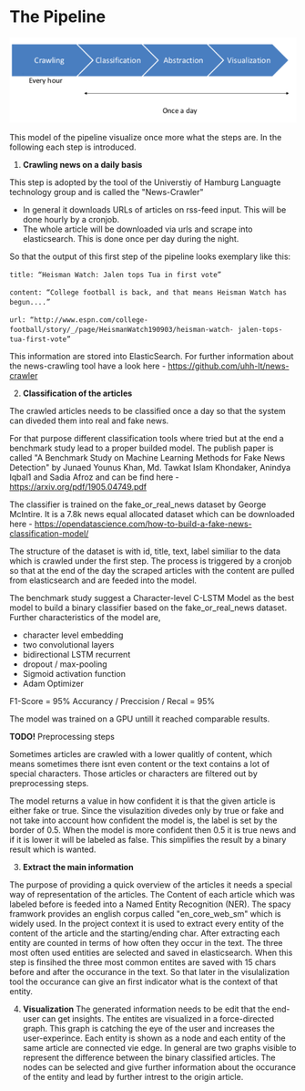 # The Pipeline

![Visualization of the Pipeline](./PipeLine.png)

This model of the pipeline visualize once more what the steps are. In the following each step is introduced.

1. **Crawling news on a daily basis**

This step is adopted by the tool of the Universtiy of Hamburg Languagte technology group and is called the "News-Crawler"

* In general it downloads URLs of articles on rss-feed input. This will be done hourly by a cronjob.
* The whole article will be downloaded via urls and scrape into elasticsearch. This is done once per day during the night.

So that the output of this first step of the pipeline looks exemplary like this:

`title: “Heisman Watch: Jalen tops Tua in first vote”`

`content: “College football is back, and that means Heisman Watch has begun....”`

`url: “http://www.espn.com/college-football/story/_/page/HeismanWatch190903/heisman-watch- jalen-tops-tua-first-vote”`

This information are stored into ElasticSearch. For further information about the news-crawling tool have a look here - <https://github.com/uhh-lt/news-crawler>

2. **Classification of the articles**

The crawled articles needs to be classified once a day so that the system can diveded them into real and fake news.

For that purpose different classification tools where tried but at the end a benchmark study lead to a proper builded model. The publish paper is called "A Benchmark Study on Machine Learning Methods for Fake News Detection" by Junaed Younus Khan, Md. Tawkat Islam Khondaker, Anindya Iqbal1 and Sadia Afroz and can be find here - <https://arxiv.org/pdf/1905.04749.pdf>

The classifier is trained on the fake_or_real_news dataset by George McIntire. It is a 7.8k news equal allocated dataset which can be downloaded here - <https://opendatascience.com/how-to-build-a-fake-news-classification-model/>

The structure of the dataset is with id, title, text, label similiar to the data which is crawled under the first step. The process is triggered by a cronjob so that at the end of the day the scraped articles with the content are pulled from elasticsearch and are feeded into the model.

The benchmark study suggest a Character-level C-LSTM Model as the best model to build a binary classifier based on the fake_or_real_news dataset. Further characteristics of the model are,

- character level embedding
- two convolutional layers
- bidirectional LSTM recurrent
- dropout / max-pooling
- Sigmoid activation function
- Adam Optimizer

F1-Score = 95%
Accurancy / Preccision / Recal = 95%

The model was trained on a GPU untill it reached comparable results.

**TODO!**
Preprocessing steps

Sometimes articles are crawled with a lower qualitly of content, which means sometimes there isnt even content or the text contains a lot of special characters. Those articles or characters are filtered out by preprocessing steps.

The model returns a value in how confident it is that the given article is either fake or true. Since the visulazition divedes only by true or fake and not take into account how confident the model is, the label is set by the border of 0.5. When the model is more confident then 0.5 it is true news and if it is lower it will be labeled as false. This simplifies the result by a binary result which is wanted.


3. **Extract the main information**

The purpose of providing a quick overview of the articles it needs a special way of representation of the articles. The Content of each article which was labeled before is feeded into a Named Entity Recognition (NER). The spacy framwork provides an english corpus called "en_core_web_sm" which is widely used. In the project context it is used to extract every entity of the content of the article and the starting/ending char.
After extracting each entity are counted in terms of how often they occur in the text. The three most often used entities are selected and saved in elasticsearch.
When this step is finsihed the three most common entites are saved with 15 chars before and after the occurance in the text. So that later in the visulalization tool the occurance can give an first indicator what is the context of that entity.

4. **Visualization**
The generated information needs to be edit that the end-user can get insights. The entites are visualized in a force-directed graph. This graph is catching the eye of the user and increases the user-experince. Each entity is shown as a node and each entity of the same article are connected vie edge.
In general are two graphs visible to represent the difference between the binary classified articles. The nodes can be selected and give further information about the occurance of the entity and lead by further intrest to the origin article.
